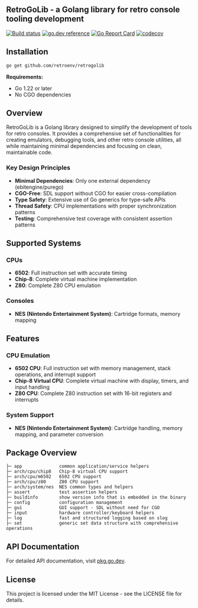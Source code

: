 ## RetroGoLib - a Golang library for retro console tooling development

[![Build status](https://github.com/retroenv/retrogolib/actions/workflows/go.yaml/badge.svg?branch=main)](https://github.com/retroenv/retrogolib/actions)
[![go.dev reference](https://img.shields.io/badge/go.dev-reference-007d9c?logo=go&logoColor=white&style=flat-square)](https://pkg.go.dev/github.com/retroenv/retrogolib)
[![Go Report Card](https://goreportcard.com/badge/github.com/retroenv/retrogolib)](https://goreportcard.com/report/github.com/retroenv/retrogolib)
[![codecov](https://codecov.io/gh/retroenv/retrogolib/branch/main/graph/badge.svg?token=jiBBxNmmVB)](https://app.codecov.io/gh/retroenv/retrogolib)

## Installation

```bash
go get github.com/retroenv/retrogolib
```

**Requirements:**
- Go 1.22 or later
- No CGO dependencies

## Overview

RetroGoLib is a Golang library designed to simplify the development of tools for retro consoles.
It provides a comprehensive set of functionalities for creating emulators, debugging tools, and other
retro console utilities, all while maintaining minimal dependencies and focusing on clean, maintainable code.

### Key Design Principles
- **Minimal Dependencies**: Only one external dependency (ebitengine/purego)
- **CGO-Free**: SDL support without CGO for easier cross-compilation
- **Type Safety**: Extensive use of Go generics for type-safe APIs
- **Thread Safety**: CPU implementations with proper synchronization patterns
- **Testing**: Comprehensive test coverage with consistent assertion patterns

## Supported Systems

### CPUs
- **6502**: Full instruction set with accurate timing
- **Chip-8**: Complete virtual machine implementation
- **Z80**: Complete Z80 CPU emulation

### Consoles
- **NES (Nintendo Entertainment System)**: Cartridge formats, memory mapping

## Features

### CPU Emulation
- **6502 CPU**: Full instruction set with memory management, stack operations, and interrupt support
- **Chip-8 Virtual CPU**: Complete virtual machine with display, timers, and input handling
- **Z80 CPU**: Complete Z80 instruction set with 16-bit registers and interrupts

### System Support
- **NES (Nintendo Entertainment System)**: Cartridge handling, memory mapping, and parameter conversion

## Package Overview

    ├─ app              common application/service helpers
    ├─ arch/cpu/chip8   Chip-8 virtual CPU support
    ├─ arch/cpu/m6502   6502 CPU support
    ├─ arch/cpu/z80     Z80 CPU support
    ├─ arch/system/nes  NES common types and helpers
    ├─ assert           test assertion helpers
    ├─ buildinfo        show version info that is embedded in the binary
    ├─ config           configuration management
    ├─ gui              GUI support - SDL without need for CGO
    ├─ input            hardware controller/keyboard helpers
    ├─ log              fast and structured logging based on slog
    ├─ set              generic set data structure with comprehensive operations

## API Documentation

For detailed API documentation, visit [pkg.go.dev](https://pkg.go.dev/github.com/retroenv/retrogolib).

## License

This project is licensed under the MIT License - see the LICENSE file for details.
